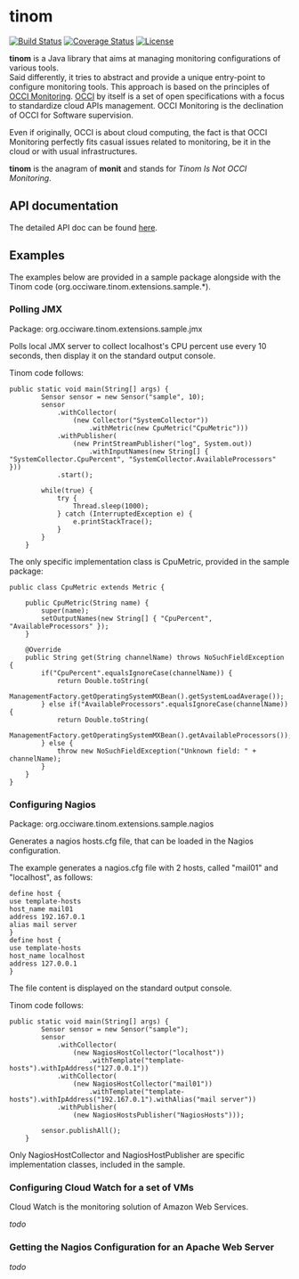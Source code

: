 # tinom 
[![Build Status](http://travis-ci.org/occiware/tinom.png?branch=master)](http://travis-ci.org/occiware/tinom/builds)
[![Coverage Status](https://coveralls.io/repos/occiware/tinom/badge.svg?branch=master&service=github)](https://coveralls.io/github/occiware/tinom?branch=master)
[![License](https://img.shields.io/hexpm/l/plug.svg)](http://www.apache.org/licenses/LICENSE-2.0)

**tinom** is a Java library that aims at managing monitoring configurations of various tools.  
Said differently, it tries to abstract and provide a unique entry-point to configure monitoring tools.
This approach is based on the principles of [OCCI Monitoring](http://fr.slideshare.net/AugustoCiuffoletti/2013-03-occimonitoring-26159563).
[OCCI](http://occi-wg.org/) by itself is a set of open specifications with a focus to standardize cloud APIs management.
OCCI Monitoring is the declination of OCCI for Software supervision.

Even if originally, OCCI is about cloud computing, the fact is that OCCI Monitoring perfectly fits casual issues related to
monitoring, be it in the cloud or with usual infrastructures.

**tinom** is the anagram of **monit** and stands for *Tinom Is Not OCCI Monitoring*.

## API documentation

The detailed API doc can be found [here](monit-api.md).

## Examples

The examples below are provided in a sample package alongside with the Tinom code (org.occiware.tinom.extensions.sample.*).

### Polling JMX

Package: org.occiware.tinom.extensions.sample.jmx

Polls local JMX server to collect localhost's CPU percent use every 10 seconds,
then display it on the standard output console.

Tinom code follows:

```
public static void main(String[] args) {
		Sensor sensor = new Sensor("sample", 10);
		sensor
			.withCollector(
				(new Collector("SystemCollector"))
					.withMetric(new CpuMetric("CpuMetric")))
			.withPublisher(
				(new PrintStreamPublisher("log", System.out))
					.withInputNames(new String[] { "SystemCollector.CpuPercent", "SystemCollector.AvailableProcessors" }))
			.start();
		
		while(true) {
			try {
				Thread.sleep(1000);
			} catch (InterruptedException e) {
				e.printStackTrace();
			}
		}
	}
```

The only specific implementation class is CpuMetric, provided in the sample package:

```
public class CpuMetric extends Metric {

	public CpuMetric(String name) {
		super(name);
		setOutputNames(new String[] { "CpuPercent", "AvailableProcessors" });
	}

	@Override
	public String get(String channelName) throws NoSuchFieldException {
		if("CpuPercent".equalsIgnoreCase(channelName)) {
			return Double.toString(
				ManagementFactory.getOperatingSystemMXBean().getSystemLoadAverage());
		} else if("AvailableProcessors".equalsIgnoreCase(channelName)) {
			return Double.toString(
				ManagementFactory.getOperatingSystemMXBean().getAvailableProcessors());
		} else {
			throw new NoSuchFieldException("Unknown field: " + channelName);
		}
	}
}
```


### Configuring Nagios

Package: org.occiware.tinom.extensions.sample.nagios

Generates a nagios hosts.cfg file, that can be loaded in the Nagios configuration.

The example generates a nagios.cfg file with 2 hosts, called "mail01" and "localhost", as follows:

```
define host {
use template-hosts
host_name mail01
address 192.167.0.1
alias mail server
}
define host {
use template-hosts
host_name localhost
address 127.0.0.1
}
```
The file content is displayed on the standard output console.

Tinom code follows:

```
public static void main(String[] args) {
		Sensor sensor = new Sensor("sample");
		sensor
			.withCollector(
				(new NagiosHostCollector("localhost"))
					.withTemplate("template-hosts").withIpAddress("127.0.0.1"))
			.withCollector(
				(new NagiosHostCollector("mail01"))
					.withTemplate("template-hosts").withIpAddress("192.167.0.1").withAlias("mail server"))
			.withPublisher(
				(new NagiosHostsPublisher("NagiosHosts")));
		
		sensor.publishAll();
	}
```

Only NagiosHostCollector and NagiosHostPublisher are specific implementation classes, included in the sample.



### Configuring Cloud Watch for a set of VMs

Cloud Watch is the monitoring solution of Amazon Web Services.

*todo*


### Getting the Nagios Configuration for an Apache Web Server

*todo*
